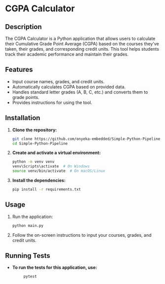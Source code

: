 # CGPA Calculator

## Description

The CGPA Calculator is a Python application that allows users to calculate their Cumulative Grade Point Average (CGPA) based on the courses they've taken, their grades, and corresponding credit units. This tool helps students track their academic performance and maintain their grades.

## Features

- Input course names, grades, and credit units.
- Automatically calculates CGPA based on provided data.
- Handles standard letter grades (A, B, C, etc.) and converts them to grade points.
- Provides instructions for using the tool.

## Installation

1. **Clone the repository:**

   ```bash
   git clone https://github.com/onyeka-embedded/Simple-Python-Pipeline.git
   cd Simple-Python-Pipeline
2. **Create and activate a virtual environment:**
    ```bash
    python -m venv venv
    venv\Scripts\activate  # On Windows
    source venv/bin/activate  # On macOS/Linux
3. **Install the dependencies:**
    ```bash
    pip install -r requirements.txt
## Usage
1. Run the application:
    ```bash
    python main.py
2. Follow the on-screen instructions to input your courses, grades, and credit units.
## Running Tests
- **To run the tests for this application, use:**
    ```bash
         pytest



